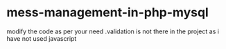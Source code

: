 # mess-management-in-php-mysql
modify the code as per your need .validation is not there in the project as i have not used javascript
